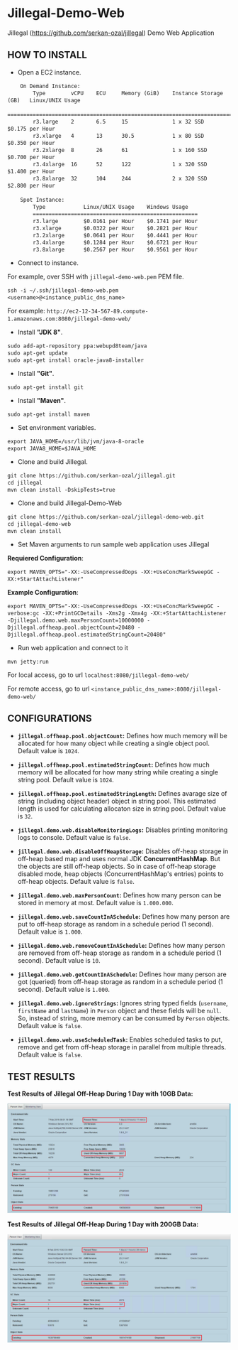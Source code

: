 Jillegal-Demo-Web
=================

Jillegal (https://github.com/serkan-ozal/jillegal) Demo Web Application

HOW TO INSTALL
--------------

* Open a EC2 instance. 

```
	On Demand Instance:
		Type		vCPU	ECU		Memory (GiB)	Instance Storage (GB)	Linux/UNIX Usage
		====================================================================================
		r3.large	2		6.5		15				1 x 32 SSD				$0.175 per Hour
		r3.xlarge	4		13		30.5			1 x 80 SSD				$0.350 per Hour
		r3.2xlarge	8		26		61				1 x 160 SSD				$0.700 per Hour
		r3.4xlarge	16		52		122				1 x 320 SSD				$1.400 per Hour
		r3.8xlarge	32		104		244				2 x 320 SSD				$2.800 per Hour
							
	Spot Instance:
		Type			Linux/UNIX Usage	Windows Usage
		====================================================
		r3.large		$0.0161 per Hour	$0.1741 per Hour
		r3.xlarge		$0.0322 per Hour	$0.2821 per Hour
		r3.2xlarge		$0.0641 per Hour	$0.4441 per Hour
		r3.4xlarge		$0.1284 per Hour	$0.6721 per Hour
		r3.8xlarge		$0.2567 per Hour	$0.9561 per Hour
```

* Connect to instance.

For example, over SSH with `jillegal-demo-web.pem` PEM file.

```
ssh -i ~/.ssh/jillegal-demo-web.pem <username>@<instance_public_dns_name>
``` 
	
For example: `http://ec2-12-34-567-89.compute-1.amazonaws.com:8080/jillegal-demo-web/`
		
* Install **"JDK 8"**.

```
sudo add-apt-repository ppa:webupd8team/java
sudo apt-get update
sudo apt-get install oracle-java8-installer
```

* Install **"Git"**.

```
sudo apt-get install git
```

* Install **"Maven"**. 

```
sudo apt-get install maven
```

* Set environment variables.

```
export JAVA_HOME=/usr/lib/jvm/java-8-oracle
export JAVA8_HOME=$JAVA_HOME
```

* Clone and build Jillegal.

```	
git clone https://github.com/serkan-ozal/jillegal.git
cd jillegal
mvn clean install -DskipTests=true
```

* Clone and build Jillegal-Demo-Web

```
git clone https://github.com/serkan-ozal/jillegal-demo-web.git
cd jillegal-demo-web
mvn clean install	
```

* Set Maven arguments to run sample web application uses Jillegal

**Requiered Configuration**:

```
export MAVEN_OPTS="-XX:-UseCompressedOops -XX:+UseConcMarkSweepGC -XX:+StartAttachListener" 
```
  
**Example Configuration**:

```
export MAVEN_OPTS="-XX:-UseCompressedOops -XX:+UseConcMarkSweepGC -verbose:gc -XX:+PrintGCDetails -Xms2g -Xmx4g -XX:+StartAttachListener -Djillegal.demo.web.maxPersonCount=10000000 -Djillegal.offheap.pool.objectCount=20480 -Djillegal.offheap.pool.estimatedStringCount=20480"
```
  
* Run web application and connect to it

```
mvn jetty:run
```

For local access, go to url `localhost:8080/jillegal-demo-web/`

For remote access, go to url `<instance_public_dns_name>:8080/jillegal-demo-web/`

CONFIGURATIONS
--------------

* **`jillegal.offheap.pool.objectCount`:** Defines how much memory will be allocated for how many object while creating a single object pool. Default value is `1024`.

* **`jillegal.offheap.pool.estimatedStringCount`:** Defines how much memory will be allocated for how many string while creating a single string pool. Default value is `1024`.

* **`jillegal.offheap.pool.estimatedStringLength`:** Defines avarage size of string (including object header) object in string pool. This estimated length is used for calculating allocaton size in string pool. Default value is `32`.

* **`jillegal.demo.web.disableMonitoringLogs`:** Disables printing monitoring logs to console. Default value is `false`.

* **`jillegal.demo.web.disableOffHeapStorage`:** Disables off-heap storage in off-heap based map and uses normal JDK **ConcurrentHashMap**. But the objects are still off-heap objects. So in case of off-heap storage disabled mode, heap objects (ConcurrentHashMap's entries) points to off-heap objects. Default value is `false`.

* **`jillegal.demo.web.maxPersonCount`:** Defines how many person can be stored in memory at most. Default value is `1.000.000`.

* **`jillegal.demo.web.saveCountInASchedule`:** Defines how many person are put to off-heap storage as random in a schedule period (1 second). Default value is `1.000`.

* **`jillegal.demo.web.removeCountInASchedule`:**  Defines how many person are removed from off-heap storage as random in a schedule period (1 second). Default value is `10`.

* **`jillegal.demo.web.getCountInASchedule`:** Defines how many person are got (queried) from off-heap storage as random in a schedule period (1 second). Default value is `1.000`.

* **`jillegal.demo.web.ignoreStrings`:** Ignores string typed fields (`username`, `firstName` and `lastName`) in `Person` object and these fields will be `null`. So, instead of string, more memory can be consumed by `Person` objects. Default value is `false`.

* **`jillegal.demo.web.useScheduledTask`:** Enables scheduled tasks to put, remove and get from off-heap storage in parallel from multiple threads. Default value is `false`.

TEST RESULTS
--------------

**Test Results of Jillegal Off-Heap During 1 Day with 10GB Data:**

![Test Results of Jillegal Off-Heap During 1 Day with 10GB Data](https://github.com/serkan-ozal/jillegal-demo-web/blob/master/Jillegal_1Day_10GB_Test.png)


**Test Results of Jillegal Off-Heap During 1 Day with 200GB Data:**

![Test Results of Jillegal Off-Heap During 1 Day with 200GB Data](https://github.com/serkan-ozal/jillegal-demo-web/blob/master/Jillegal_1Day_200GB_Test.png)
